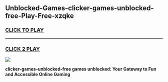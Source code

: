 
## Unblocked-Games-clicker-games-unblocked-free-Play-Free-xzqke
<h3>
<a href="https://premium76.site?title=clicker-games-unblocked-free&ref=21A">CLICK TO PLAY</a></h3>
<hr>

<h3>
<a href="https://premium76.site?title=clicker-games-unblocked-free&ref=21A">CLICK 2 PLAY</a>
  
</h3>

<a href="https://premium76.site?title=clicker-games-unblocked-free&ref=21A"><img src="https://clearcache.store/games.png"></a>


**clicker-games-unblocked-free games unblocked: Your Gateway to Fun and Accessible Online Gaming**
